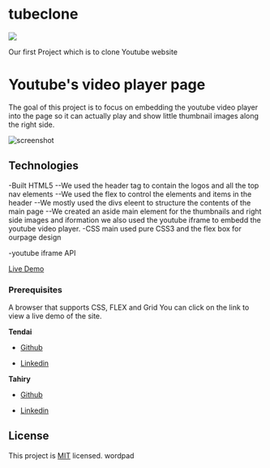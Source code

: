 # tubeclone

![](https://img.shields.io/badge/Microverse-blueviolet)


Our first Project which is to clone Youtube website 

# Youtube's video player page
The goal of this project is to focus on embedding the youtube video player into the page so it can actually play and show little thumbnail images along the right side.

![screenshot](https://user-images.githubusercontent.com/30318155/90988765-94f20c00-e595-11ea-9f83-dccee4ec7011.png)

## Technologies
-Built HTML5
--We used the header  tag to contain the logos and all the top nav elements
--We used the flex to control the elements and items in the header
--We mostly used the divs eleent to structure the contents of the main page 
--We created an aside main element for the thumbnails and right side images and iformation
we also used the youtube iframe to embedd the youtube video player.
-CSS main used pure CSS3 and the flex box for ourpage design

-youtube iframe API

[Live Demo](https://raw.githack.com/tahiry-dev/tubeclone/master/index.html)

### Prerequisites
A browser that supports CSS, FLEX and Grid
You can click on the link to view a live demo of the site.

**Tendai**

* [Github](https://github.com/tnyandoro)

* [Linkedin](https://www.linkedin.com/in/tendai-nyandoro-a8060826/)

**Tahiry**

* [Github](https://github.com/tahiry-dev)

* [Linkedin](https://www.linkedin.com/in/tahiry-randriamiarintsoa-2276831b1/)


## License

This project is [MIT](lic.url) licensed.
wordpad
